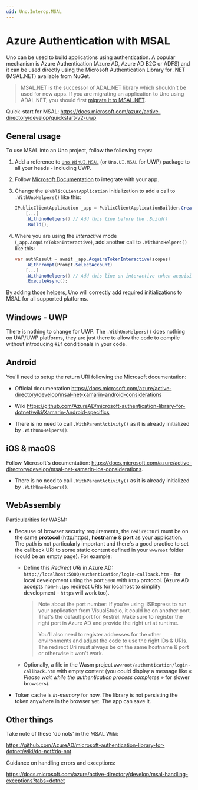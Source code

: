 ```yaml
---
uid: Uno.Interop.MSAL
---
```


# Azure Authentication with MSAL

Uno can be used to build applications using authentication. A popular mechanism is Azure Authentication (Azure AD, Azure AD B2C or ADFS) and it can be used directly using the Microsoft Authentication Library for .NET (MSAL.NET) available from NuGet.

> MSAL.NET is the successor of ADAL.NET library which shouldn't be used for new apps. If you are migrating an application to Uno using ADAL.NET, you should first [migrate it to MSAL.NET](https://docs.microsoft.com/azure/active-directory/develop/msal-net-migration).

Quick-start for MSAL: https://docs.microsoft.com/azure/active-directory/develop/quickstart-v2-uwp

## General usage

To use MSAL into an Uno project, follow the following steps:

1. Add a reference to [`Uno.WinUI.MSAL`](https://www.nuget.org/packages/Uno.UI.MSAL) (or `Uno.UI.MSAL` for UWP) package to all your heads - including UWP.

2. Follow [Microsoft Documentation](https://docs.microsoft.com/azure/active-directory/develop/msal-net-initializing-client-applications) to integrate with your app.

3. Change the `IPublicCLientApplication` initialization to add a call to `.WithUnoHelpers()` like this:

   ``` csharp
   IPublicClientApplication _app = PublicClientApplicationBuilder.Create(clientId)
       [...]
       .WithUnoHelpers() // Add this line before the .Build()
       .Build();
   ```

4. Where you are using the _Interactive_ mode (`_app.AcquireTokenInteractive`), add another call to `.WithUnoHelpers()` like this:

   ``` csharp
   var authResult = await _app.AcquireTokenInteractive(scopes)
       .WithPrompt(Prompt.SelectAccount)
       [...]
       .WithUnoHelpers() // Add this line on interactive token acquisition flow
       .ExecuteAsync();
   ```

By adding those helpers, Uno will correctly add required initializations to MSAL for all supported platforms.

## Windows - UWP

There is nothing to change for UWP. The `.WithUnoHelpers()` does nothing on UAP/UWP platforms, they are just there to allow the code to compile without introducing `#if` conditionals in your code.

## Android

You'll need to setup the return URI following the Microsoft documentation:

* Official documentation <https://docs.microsoft.com/azure/active-directory/develop/msal-net-xamarin-android-considerations>

* Wiki https://github.com/AzureAD/microsoft-authentication-library-for-dotnet/wiki/Xamarin-Android-specifics

* There is no need to call `.WithParentActivity()` as it is already initialized by `.WithUnoHelpers()`.

## iOS & macOS

Follow Microsoft's documentation: <https://docs.microsoft.com/azure/active-directory/develop/msal-net-xamarin-ios-considerations>.

* There is no need to call `.WithParentActivity()` as it is already initialized by `.WithUnoHelpers()`.

## WebAssembly

Particularities for WASM:

- Because of browser security requirements, the `redirectUri` must be on the same **protocol** (http/https), **hostname** & **port** as your application. The path is not particularly important and there's a good practice to set the callback URI to some static content defined in your `wwwroot` folder (could be an empty page). For example:

  - Define this *Redirect URI* in Azure AD: `http://localhost:5000/authentication/login-callback.htm` - for local development using the port  `5000` with `http` protocol. (Azure AD accepts non-`https` redirect URIs for localhost to simplify development - `https` will work too).

    > Note about the port number: If you're using IISExpress to run your application from VisualStudio, it could be on another port. That's the default port for Kestrel. Make sure to register the right port in Azure AD and provide the right uri at runtime.
    >
    > You'll also need to register addresses for the other environments and adjust the code to use the right IDs & URIs. The redirect Uri must always be on the same hostname & port or otherwise it won't work.

  - Optionally, a file in the Wasm project `wwwroot/authentication/login-callback.htm` with empty content (you could display a message like « _Please wait while the authentication process completes_ » for slower browsers).

- Token cache is _in-memory_ for now­. The library is not persisting the token anywhere in the browser yet. The app can save it.

## Other things

Take note of these 'do nots' in the MSAL Wiki:

<https://github.com/AzureAD/microsoft-authentication-library-for-dotnet/wiki/do-not#do-not>

Guidance on handling errors and exceptions:

<https://docs.microsoft.com/azure/active-directory/develop/msal-handling-exceptions?tabs=dotnet>
